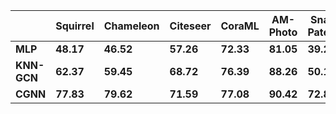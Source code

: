 |                   | **Squirrel** | **Chameleon** | **Citeseer** | **CoraML** | **AM-Photo** | **Snap-Patents** | **Roman-Empire** | **Arxiv-Year** |
| ----------------- | ------------------ | ------------------- | ------------------ | ---------------- | ------------------ | ---------------------- | ---------------------- | -------------------- |
| **MLP**     | **48.17**    | **46.52**     | **57.26**    | **72.33**  | **81.05**    | **39.29**        | **66.37**        | **51.50**      |
| **KNN-GCN** | **62.37**    | **59.45**     | **68.72**    | **76.39**  | **88.26**    | **50.10**        | **68.82**        | **63.75**      |
| **CGNN**    | **77.83**    | **79.62**     | **71.59**    | **77.08**  | **90.42**    | **72.89**        | **92.87**        | **66.16**      |
